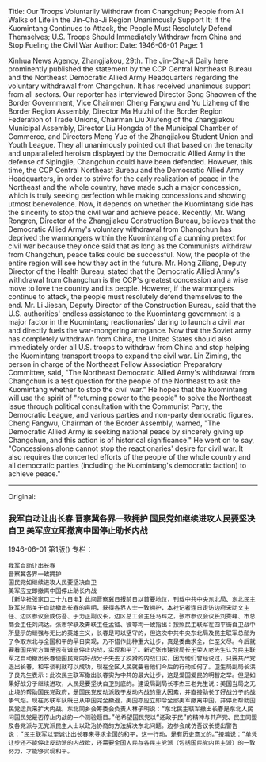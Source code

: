 Title: Our Troops Voluntarily Withdraw from Changchun; People from All Walks of Life in the Jin-Cha-Ji Region Unanimously Support It; If the Kuomintang Continues to Attack, the People Must Resolutely Defend Themselves; U.S. Troops Should Immediately Withdraw from China and Stop Fueling the Civil War
Author:
Date: 1946-06-01
Page: 1

Xinhua News Agency, Zhangjiakou, 29th. The Jin-Cha-Ji Daily here prominently published the statement by the CCP Central Northeast Bureau and the Northeast Democratic Allied Army Headquarters regarding the voluntary withdrawal from Changchun. It has received unanimous support from all sectors. Our reporter has interviewed Director Song Shaowen of the Border Government, Vice Chairmen Cheng Fangwu and Yu Lizheng of the Border Region Assembly, Director Ma Huizhi of the Border Region Federation of Trade Unions, Chairman Liu Xiufeng of the Zhangjiakou Municipal Assembly, Director Liu Hongda of the Municipal Chamber of Commerce, and Directors Meng Yue of the Zhangjiakou Student Union and Youth League. They all unanimously pointed out that based on the tenacity and unparalleled heroism displayed by the Democratic Allied Army in the defense of Sipingjie, Changchun could have been defended. However, this time, the CCP Central Northeast Bureau and the Democratic Allied Army Headquarters, in order to strive for the early realization of peace in the Northeast and the whole country, have made such a major concession, which is truly seeking perfection while making concessions and showing utmost benevolence. Now, it depends on whether the Kuomintang side has the sincerity to stop the civil war and achieve peace. Recently, Mr. Wang Rongren, Director of the Zhangjiakou Construction Bureau, believes that the Democratic Allied Army's voluntary withdrawal from Changchun has deprived the warmongers within the Kuomintang of a cunning pretext for civil war because they once said that as long as the Communists withdraw from Changchun, peace talks could be successful. Now, the people of the entire region will see how they act in the future. Mr. Hong Ziliang, Deputy Director of the Health Bureau, stated that the Democratic Allied Army's withdrawal from Changchun is the CCP's greatest concession and a wise move to love the country and its people. However, if the warmongers continue to attack, the people must resolutely defend themselves to the end. Mr. Li Jiesan, Deputy Director of the Construction Bureau, said that the U.S. authorities' endless assistance to the Kuomintang government is a major factor in the Kuomintang reactionaries' daring to launch a civil war and directly fuels the war-mongering arrogance. Now that the Soviet army has completely withdrawn from China, the United States should also immediately order all U.S. troops to withdraw from China and stop helping the Kuomintang transport troops to expand the civil war. Lin Ziming, the person in charge of the Northeast Fellow Association Preparatory Committee, said, "The Northeast Democratic Allied Army's withdrawal from Changchun is a test question for the people of the Northeast to ask the Kuomintang whether to stop the civil war." He hopes that the Kuomintang will use the spirit of "returning power to the people" to solve the Northeast issue through political consultation with the Communist Party, the Democratic League, and various parties and non-party democratic figures. Cheng Fangwu, Chairman of the Border Assembly, warned, "The Democratic Allied Army is seeking national peace by sincerely giving up Changchun, and this action is of historical significance." He went on to say, "Concessions alone cannot stop the reactionaries' desire for civil war. It also requires the concerted efforts of the people of the whole country and all democratic parties (including the Kuomintang's democratic faction) to achieve peace."



<hr /> 

Original: 


### 我军自动让出长春  晋察冀各界一致拥护  国民党如继续进攻人民要坚决自卫  美军应立即撤离中国停止助长内战

1946-06-01
第1版()
专栏：

    我军自动让出长春
    晋察冀各界一致拥护
    国民党如继续进攻人民要坚决自卫
    美军应立即撤离中国停止助长内战
    【新华社张家口二十九日电】此间晋察冀日报前日以首要地位，刊载中共中央东北局、东北民主联军总部关于自动撤出长春的声明，获得各界人士一致拥护，本社记者连日走访边府宋劭文主任、边区参议会成仿吾、于力正副议长，边区总工会主任马辉之，张市参议会议长刘秀峰、市总商会主任刘鸿达。张市学联及青联主任孟钺、彼等均一致指出：按照民主联军在四平街自卫战中所显示的顽强与无比的英雄主义，长春是可以坚守的，但这次中共中央东北局及民主联军总部为了争取东北与全国和平的早日实现，乃不惜作此种重大让步，真是委曲求全，仁至义尽。今后就要看国民党方面是否有诚意停止内战，实现和平了。新近张市建设局长王荣人老先生认为民主联军之自动撤出长春使国民党内好战分子失去了狡猾的内战口实，因为他们曾经说过，只要共产党退出长春，和平谈判就可以成功，现在全区人民就要看他们今后的行动如何了。卫生局副局长洪子良先生表示：此次民主联军撤出长春实为中共的最大让步，这是爱国爱民的明智之举。但是如果好战分子继续进攻，人民是要坚决自卫到底的。建设局副局长李杰三老先生说：美国当局之无止境的帮助国民党政府，是国民党反动派敢于发动内战的重大因素，并直接助长了好战分子的战争气焰。现在苏联军队既已从中国完全撤退，美国亦应立即令全部美军撤离中国，并停止帮助国民党运兵来扩大内战。东北同乡会筹委会负责人林子明说：“东北民主联军撤出长春是东北人民问国民党是否停止内战的一个测验题目。”他希望国民党以“还政于民”的精神与共产党、民主同盟及各党派与无党派民主人士以政治协商的方法解决东北问题。边参会成仿吾议长提出警告说：“民主联军以至诚让出长春来寻求全国的和平，这一行动，是有历史意义的。”接着说：“单凭让步还不能停止反动派的内战欲，还需要全国人民与各民主党派（包括国民党内民主派）的一致努力，才能够实现和平。
